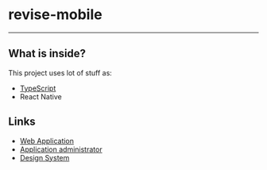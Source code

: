 # revise-mobile
---

## What is inside?

This project uses lot of stuff as:

- [TypeScript](https://www.typescriptlang.org/)
- React Native

## Links

- [Web Application](https://revise.vercel.app)
- [Application administrator](https://revise-app-api.herokuapp.com)
- [Design System](https://brtomaz.github.io/revise-client/)
